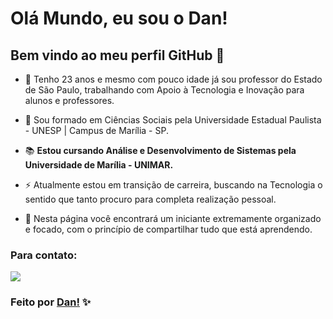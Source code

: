 # Olá Mundo, eu sou o Dan! 
## Bem vindo ao meu perfil GitHub 👋

- 📑 Tenho 23 anos e mesmo com pouco idade já sou professor do Estado de São Paulo, trabalhando com Apoio à Tecnologia e Inovação para alunos e professores.
- 📔 Sou formado em Ciências Sociais pela Universidade Estadual Paulista - UNESP | Campus de Marília - SP.
- 📚 **Estou cursando Análise e Desenvolvimento de Sistemas pela Universidade de Marília - UNIMAR.**
- ⚡ Atualmente estou em transição de carreira, buscando na Tecnologia o sentido que tanto procuro para completa realização pessoal.
  

- 👾 Nesta página você encontrará um iniciante extremamente organizado e focado, com o princípio de compartilhar tudo que está aprendendo.


### Para contato:

<div>
  <a href="https://www.linkedin.com/in/dan-vasques-carvalho" target="_blank"><img loading="lazy" src="https://img.shields.io/badge/-LinkedIn-%230077B5?style=for-the-      badge&logo=linkedin&logoColor=white" target="_blank">
  </a>   
</div>


### Feito por [Dan!](https://github.com/danvasquesc) ✨

<!---
danvasquesc/danvasquesc is a ✨ special ✨ repository because its `README.md` (this file) appears on your GitHub profile.
You can click the Preview link to take a look at your changes.
--->
